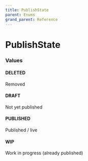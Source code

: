 ```yaml
---
title: PublishState
parent: Enums
grand_parent: Reference
---
```


# PublishState

<h3 id="values">Values</h3>

  <h4 id="deleted" class="name anchored">DELETED</h4>

  <div class="description-wrapper">
   <p>Removed</p>
  </div>

  <h4 id="draft" class="name anchored">DRAFT</h4>

  <div class="description-wrapper">
   <p>Not yet published</p>
  </div>

  <h4 id="published" class="name anchored">PUBLISHED</h4>

  <div class="description-wrapper">
   <p>Published / live</p>
  </div>

  <h4 id="wip" class="name anchored">WIP</h4>

  <div class="description-wrapper">
   <p>Work in progress (already published)</p>
  </div>

